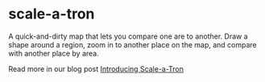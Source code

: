 # scale-a-tron

A quick-and-dirty map that lets you compare one are to another. Draw a shape around a region, zoom in to another place on the map, and compare with another place by area.

Read more in our blog post [Introducing Scale-a-Tron](https://hi.stamen.com/introducing-scale-a-tron-91081062e2d0)

